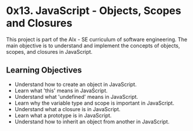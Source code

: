 # 0x13. JavaScript - Objects, Scopes and Closures

This project is part of the Alx - SE curriculum of software engineering. The main objective is to understand and implement the concepts of objects, scopes, and closures in JavaScript.

## Learning Objectives

- Understand how to create an object in JavaScript.
- Learn what 'this' means in JavaScript.
- Understand what 'undefined' means in JavaScript.
- Learn why the variable type and scope is important in JavaScript.
- Understand what a closure is in JavaScript.
- Learn what a prototype is in JavaScript.
- Understand how to inherit an object from another in JavaScript.
